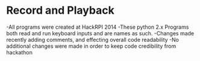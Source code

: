 Record and Playback
==========
-All programs were created at HackRPI 2014 
-These python 2.x Programs both read and run keyboard inputs and are names as such.
-Changes made recently adding comments, and effecting overall code readability
-No additional changes were made in order to keep code credibility from hackathon
